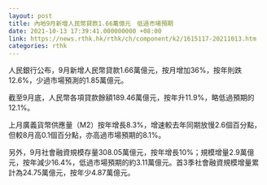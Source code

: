 ```yaml
---
layout: post
title: 內地9月新增人民幣貸款1.66萬億元　低過市場預期
date: 2021-10-13 17:39:41.000000000 +08:00
link: https://news.rthk.hk/rthk/ch/component/k2/1615117-20211013.htm
categories: rthk
---
```


人民銀行公布，9月新增人民幣貸款1.66萬億元，按月增加36%，按年則跌12.6%，少過市場預測的1.85萬億元。

截至9月底，人民幣各項貸款餘額189.46萬億元，按年升11.9%，略低過預期的12.1%。

上月廣義貨幣供應量（M2）按年增長8.3%，增速較去年同期放慢2.6個百分點，但較8月高0.1個百分點，亦高過市場預期的8.1%。

另外，9月社會融資規模存量308.05萬億元，按年增長10%；規模增量2.9萬億元，按年減少16.4%，低過市場預期的約3.11萬億元。首3季社會融資規模增量累計為24.75萬億元，按年少4.87萬億元。
